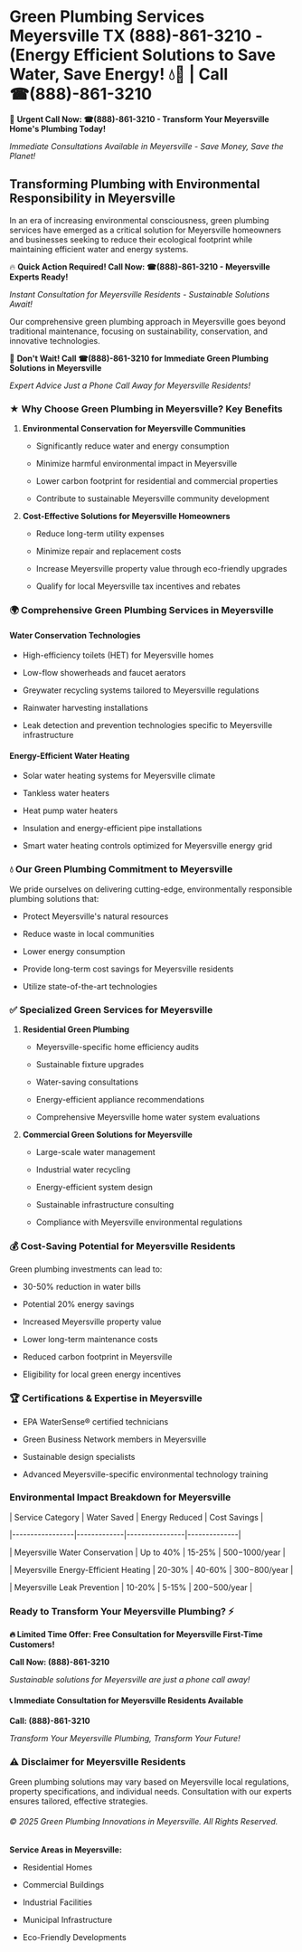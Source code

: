 # Green Plumbing Services Meyersville TX (888)-861-3210 - (Energy Efficient Solutions to Save Water, Save Energy! 💧🌿 | Call ☎(888)-861-3210

🚨 **Urgent Call Now: ☎(888)-861-3210 - Transform Your Meyersville Home's Plumbing Today!**
*Immediate Consultations Available in Meyersville - Save Money, Save the Planet!*

## Transforming Plumbing with Environmental Responsibility in Meyersville

In an era of increasing environmental consciousness, green plumbing services have emerged as a critical solution for Meyersville homeowners and businesses seeking to reduce their ecological footprint while maintaining efficient water and energy systems. 

🔥 **Quick Action Required! Call Now: ☎(888)-861-3210 - Meyersville Experts Ready!**
*Instant Consultation for Meyersville Residents - Sustainable Solutions Await!*

Our comprehensive green plumbing approach in Meyersville goes beyond traditional maintenance, focusing on sustainability, conservation, and innovative technologies.

🚨 **Don't Wait! Call ☎(888)-861-3210 for Immediate Green Plumbing Solutions in Meyersville**
*Expert Advice Just a Phone Call Away for Meyersville Residents!*

### ★ Why Choose Green Plumbing in Meyersville? Key Benefits

1. **Environmental Conservation for Meyersville Communities** 
   - Significantly reduce water and energy consumption
   - Minimize harmful environmental impact in Meyersville
   - Lower carbon footprint for residential and commercial properties
   - Contribute to sustainable Meyersville community development

2. **Cost-Effective Solutions for Meyersville Homeowners** 
   - Reduce long-term utility expenses
   - Minimize repair and replacement costs
   - Increase Meyersville property value through eco-friendly upgrades
   - Qualify for local Meyersville tax incentives and rebates

### 🌍 Comprehensive Green Plumbing Services in Meyersville

#### Water Conservation Technologies
- High-efficiency toilets (HET) for Meyersville homes
- Low-flow showerheads and faucet aerators
- Greywater recycling systems tailored to Meyersville regulations
- Rainwater harvesting installations
- Leak detection and prevention technologies specific to Meyersville infrastructure

#### Energy-Efficient Water Heating
- Solar water heating systems for Meyersville climate
- Tankless water heaters
- Heat pump water heaters
- Insulation and energy-efficient pipe installations
- Smart water heating controls optimized for Meyersville energy grid

### 💧 Our Green Plumbing Commitment to Meyersville

We pride ourselves on delivering cutting-edge, environmentally responsible plumbing solutions that:
- Protect Meyersville's natural resources
- Reduce waste in local communities
- Lower energy consumption
- Provide long-term cost savings for Meyersville residents
- Utilize state-of-the-art technologies

### ✅ Specialized Green Services for Meyersville

1. **Residential Green Plumbing**
   - Meyersville-specific home efficiency audits
   - Sustainable fixture upgrades
   - Water-saving consultations
   - Energy-efficient appliance recommendations
   - Comprehensive Meyersville home water system evaluations

2. **Commercial Green Solutions for Meyersville**
   - Large-scale water management
   - Industrial water recycling
   - Energy-efficient system design
   - Sustainable infrastructure consulting
   - Compliance with Meyersville environmental regulations

### 💰 Cost-Saving Potential for Meyersville Residents

Green plumbing investments can lead to:
- 30-50% reduction in water bills
- Potential 20% energy savings
- Increased Meyersville property value
- Lower long-term maintenance costs
- Reduced carbon footprint in Meyersville
- Eligibility for local green energy incentives

### 🏆 Certifications & Expertise in Meyersville

- EPA WaterSense® certified technicians
- Green Business Network members in Meyersville
- Sustainable design specialists
- Advanced Meyersville-specific environmental technology training

### Environmental Impact Breakdown for Meyersville

| Service Category | Water Saved | Energy Reduced | Cost Savings |
|-----------------|-------------|----------------|--------------|
| Meyersville Water Conservation | Up to 40% | 15-25% | $500-$1000/year |
| Meyersville Energy-Efficient Heating | 20-30% | 40-60% | $300-$800/year |
| Meyersville Leak Prevention | 10-20% | 5-15% | $200-$500/year |

### Ready to Transform Your Meyersville Plumbing? ⚡

**🔥 Limited Time Offer: Free Consultation for Meyersville First-Time Customers!**

**Call Now: (888)-861-3210**
*Sustainable solutions for Meyersville are just a phone call away!*

#### 📞 Immediate Consultation for Meyersville Residents Available

**Call: (888)-861-3210**
*Transform Your Meyersville Plumbing, Transform Your Future!*

### ⚠️ Disclaimer for Meyersville Residents

Green plumbing solutions may vary based on Meyersville local regulations, property specifications, and individual needs. Consultation with our experts ensures tailored, effective strategies.

###### © 2025 Green Plumbing Innovations in Meyersville. All Rights Reserved.

**Service Areas in Meyersville:** 
- Residential Homes
- Commercial Buildings
- Industrial Facilities
- Municipal Infrastructure
- Eco-Friendly Developments